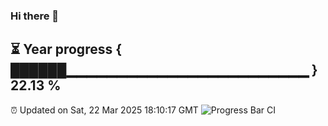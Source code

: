 ### Hi there 👋
⏳ Year progress { ██████▁▁▁▁▁▁▁▁▁▁▁▁▁▁▁▁▁▁▁▁▁▁▁▁ } 22.13 %
---
⏰ Updated on Sat, 22 Mar 2025 18:10:17 GMT
![Progress Bar CI](https://github.com/Moyi321/Moyi321/workflows/Progress%20Bar%20CI/badge.svg)
